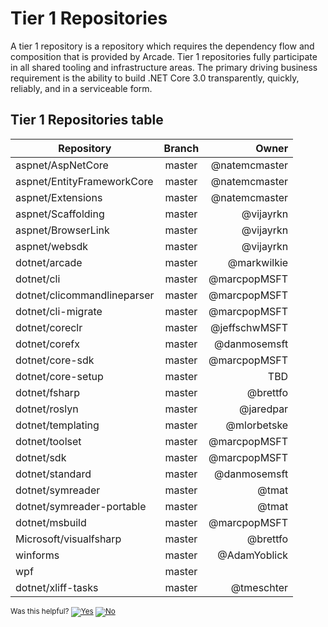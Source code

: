 # Tier 1 Repositories

A tier 1 repository is a repository which requires the dependency flow and composition that is provided by Arcade.  Tier 1 repositories fully participate in all shared tooling and infrastructure areas.
The primary driving business requirement is the ability to build .NET Core 3.0 transparently, quickly, reliably, and in a serviceable form.

## Tier 1 Repositories table

| Repository                  | Branch        | Owner           |
| --------------------------- |:-------------:| ---------------:|
| aspnet/AspNetCore           | master        |  @natemcmaster  |
| aspnet/EntityFrameworkCore  | master        |  @natemcmaster  |
| aspnet/Extensions           | master        |  @natemcmaster  |
| aspnet/Scaffolding          | master        |  @vijayrkn      |
| aspnet/BrowserLink          | master        |  @vijayrkn      |
| aspnet/websdk               | master        |  @vijayrkn      |
| dotnet/arcade               | master        |  @markwilkie    |
| dotnet/cli                  | master        |  @marcpopMSFT   |
| dotnet/clicommandlineparser | master        |  @marcpopMSFT   |
| dotnet/cli-migrate          | master        |  @marcpopMSFT   |
| dotnet/coreclr              | master        |  @jeffschwMSFT  |
| dotnet/corefx               | master        |  @danmosemsft   |
| dotnet/core-sdk             | master        |  @marcpopMSFT   |
| dotnet/core-setup           | master        |  TBD            |
| dotnet/fsharp               | master        |  @brettfo       |
| dotnet/roslyn               | master        |  @jaredpar      |
| dotnet/templating           | master        |  @mlorbetske    |
| dotnet/toolset              | master        |  @marcpopMSFT   |
| dotnet/sdk                  | master        |  @marcpopMSFT   |
| dotnet/standard             | master        |  @danmosemsft   |
| dotnet/symreader            | master        |  @tmat          |
| dotnet/symreader-portable   | master        |  @tmat          |
| dotnet/msbuild              | master        |  @marcpopMSFT   |
| Microsoft/visualfsharp      | master        |  @brettfo       |
| winforms                    | master        |  @AdamYoblick   |
| wpf                         | master        |                 |
| dotnet/xliff-tasks          | master        |  @tmeschter     |


<!-- Begin Generated Content: Doc Feedback -->
<sub>Was this helpful? [![Yes](https://helix.dot.net/f/ip/5?p=Documentation%5CTierOneRepos.md)](https://helix.dot.net/f/p/5?p=Documentation%5CTierOneRepos.md) [![No](https://helix.dot.net/f/in)](https://helix.dot.net/f/n/5?p=Documentation%5CTierOneRepos.md)</sub>
<!-- End Generated Content-->
